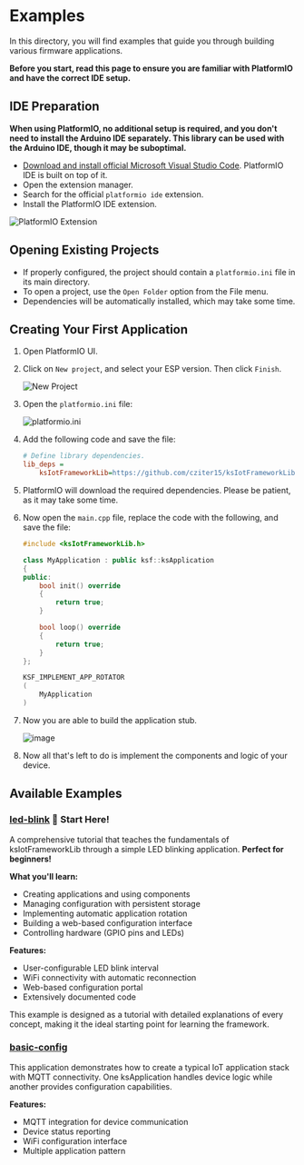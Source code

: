# Examples

In this directory, you will find examples that guide you through building various firmware applications.

**Before you start, read this page to ensure you are familiar with PlatformIO and have the correct IDE setup.**

## IDE Preparation

**When using PlatformIO, no additional setup is required, and you don't need to install the Arduino IDE separately. This library can be used with the Arduino IDE, though it may be suboptimal.**

- [Download and install official Microsoft Visual Studio Code](https://code.visualstudio.com/). PlatformIO IDE is built on top of it.
- Open the extension manager.
- Search for the official `platformio ide` extension.
- Install the PlatformIO IDE extension.

![PlatformIO Extension](https://github.com/cziter15/ksIotFrameworkLib/assets/5003708/18dfb3a2-866c-4308-a197-5a90bbb13b90)

## Opening Existing Projects

- If properly configured, the project should contain a `platformio.ini` file in its main directory.
- To open a project, use the `Open Folder` option from the File menu.
- Dependencies will be automatically installed, which may take some time.

## Creating Your First Application

1. Open PlatformIO UI.

2. Click on `New project`, and select your ESP version. Then click `Finish`.

   ![New Project](https://github.com/cziter15/ksIotFrameworkLib/assets/5003708/494565fa-4753-446c-a18e-c903626637a3)

3. Open the `platformio.ini` file:

   ![platformio.ini](https://github.com/cziter15/ksIotFrameworkLib/assets/5003708/1d882165-c64f-40a6-addb-36141837c5dc)

4. Add the following code and save the file:

   ```ini
   # Define library dependencies.
   lib_deps = 
       ksIotFrameworkLib=https://github.com/cziter15/ksIotFrameworkLib
   ```

5. PlatformIO will download the required dependencies. Please be patient, as it may take some time.

6. Now open the `main.cpp` file, replace the code with the following, and save the file:

   ```cpp
   #include <ksIotFrameworkLib.h>

   class MyApplication : public ksf::ksApplication
   {
   public:
       bool init() override 
       {
           return true;
       }

       bool loop() override 
       {
           return true;
       }
   };

   KSF_IMPLEMENT_APP_ROTATOR
   (
       MyApplication
   )

7. Now you are able to build the application stub.

   ![image](https://github.com/cziter15/ksIotFrameworkLib/assets/5003708/afac0511-cf68-4007-ba89-b2902cabca6c)

8. Now all that's left to do is implement the components and logic of your device. 

## Available Examples

### [led-blink](led-blink) 🔰 **Start Here!**

A comprehensive tutorial that teaches the fundamentals of ksIotFrameworkLib through a simple LED blinking application. **Perfect for beginners!**

**What you'll learn:**
- Creating applications and using components
- Managing configuration with persistent storage
- Implementing automatic application rotation
- Building a web-based configuration interface
- Controlling hardware (GPIO pins and LEDs)

**Features:**
- User-configurable LED blink interval
- WiFi connectivity with automatic reconnection
- Web-based configuration portal
- Extensively documented code

This example is designed as a tutorial with detailed explanations of every concept, making it the ideal starting point for learning the framework.

### [basic-config](basic-config)

This application demonstrates how to create a typical IoT application stack with MQTT connectivity. One ksApplication handles device logic while another provides configuration capabilities.

**Features:**
- MQTT integration for device communication
- Device status reporting
- WiFi configuration interface
- Multiple application pattern
